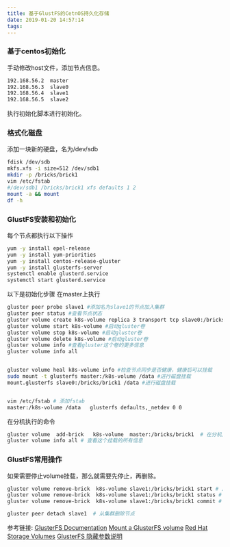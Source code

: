 ```yaml
---
title: 基于GlustFS的CetnOS持久化存储
date: 2019-01-20 14:57:14
tags:
---
```

### 基于centos初始化
手动修改host文件，添加节点信息。
```bash
192.168.56.2  master
192.168.56.3  slave0
192.168.56.4  slave1
192.168.56.5  slave2
```
执行初始化脚本进行初始化。

### 格式化磁盘

添加一块新的硬盘，名为/dev/sdb

```bash
fdisk /dev/sdb
mkfs.xfs -i size=512 /dev/sdb1
mkdir -p /bricks/brick1
vim /etc/fstab
#/dev/sdb1 /bricks/brick1 xfs defaults 1 2
mount -a && mount
df -h
```

### GlustFS安装和初始化

每个节点都执行以下操作

```bash
yum -y install epel-release
yum -y install yum-priorities
yum -y install centos-release-gluster
yum -y install glusterfs-server
systemctl enable glusterd.service
systemctl start glusterd.service
```

以下是初始化步骤
在master上执行

```bash
gluster peer probe slave1 #添加名为slave1的节点加入集群
gluster peer status #查看节点状态
gluster volume create k8s-volume replica 3 transport tcp slave0:/bricks/brick1 slave1:/bricks/brick1 slave2:/bricks/brick1 force #热创建一个名为k8s-volume的三备份的卷
gluster volume start k8s-volume #启动gluster卷
gluster volume stop k8s-volume #启动gluster卷
gluster volume delete k8s-volume #启动gluster卷
gluster volume info #查看gluster这个卷的更多信息
gluster volume info all


gluster volume heal k8s-volume info #检查节点同步是否健康，健康后可以挂载
sudo mount -t glusterfs master:/k8s-volume /data #进行磁盘挂载
mount.glusterfs slave0:/bricks/brick1 /data #进行磁盘挂载


vim /etc/fstab # 添加fstab
master:/k8s-volume /data   glusterfs defaults,_netdev 0 0
```

在分机执行的命令

```bash
gluster volume  add-brick   k8s-volume  master:/bricks/brick1  # 在分机上新增到主集群
gluster volume info all # 查看这个挂载的所有信息
```

### GlustFS常用操作

如果需要停止volume挂载，那么就需要先停止，再删除。

```bash
gluster volume remove-brick  k8s-volume slave1:/bricks/brick1 start # 从节点移除
gluster volume remove-brick  k8s-volume slave1:/bricks/brick1 status # 查看节点移除状态
gluster volume remove-brick  k8s-volume slave1:/bricks/brick1 commit # 进行commmit提交生效

gluster peer detach slave1  # 从集群删除节点
```

参考链接:
[GlusterFS Documentation](https://docs.gluster.org/en/v3/)
[Mount a GlusterFS volume](https://www.jamescoyle.net/how-to/439-mount-a-glusterfs-volume)
[Red Hat Storage Volumes](https://access.redhat.com/documentation/en-US/Red_Hat_Storage/2.1/html/Administration_Guide/chap-User_Guide-Setting_Volumes.html)
[GlusterFS 隐藏参数说明](http://blog.51cto.com/dangzhiqiang/1595196)